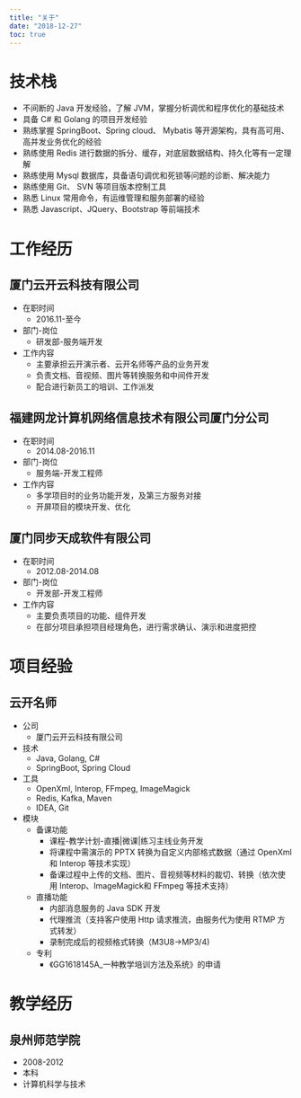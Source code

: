 ```yaml
---
title: "关于"
date: "2018-12-27"
toc: true
---
```


# 技术栈
- 不间断的 Java 开发经验，了解 JVM，掌握分析调优和程序优化的基础技术
- 具备 C# 和 Golang 的项目开发经验
- 熟练掌握 SpringBoot、Spring cloud、 Mybatis 等开源架构，具有高可用、高并发业务优化的经验
- 熟练使用 Redis 进行数据的拆分、缓存，对底层数据结构、持久化等有一定理解
- 熟练使用 Mysql 数据库，具备语句调优和死锁等问题的诊断、解决能力
- 熟练使用 Git、 SVN 等项目版本控制工具
- 熟悉 Linux 常用命令，有运维管理和服务部署的经验
- 熟悉 Javascript、JQuery、Bootstrap 等前端技术

# 工作经历
## 厦门云开云科技有限公司
- 在职时间
	- 2016.11-至今
- 部门-岗位
	- 研发部-服务端开发
- 工作内容	
	- 主要承担云开演示者、云开名师等产品的业务开发
	- 负责文档、音视频、图片等转换服务和中间件开发
	- 配合进行新员工的培训、工作派发

## 福建网龙计算机网络信息技术有限公司厦门分公司
- 在职时间
	- 2014.08-2016.11
- 部门-岗位
	- 服务端-开发工程师
- 工作内容
	- 多学项目时的业务功能开发，及第三方服务对接
	- 开屏项目的模块开发、优化

## 厦门同步天成软件有限公司
- 在职时间
	- 2012.08-2014.08
- 部门-岗位
	- 开发部-开发工程师
- 工作内容	
	- 主要负责项目的功能、组件开发
	- 在部分项目承担项目经理角色，进行需求确认、演示和进度把控

# 项目经验

## 云开名师
- 公司
    - 厦门云开云科技有限公司
- 技术
    - Java, Golang, C#
    - SpringBoot, Spring Cloud
- 工具
    - OpenXml, Interop, FFmpeg, ImageMagick
    - Redis, Kafka, Maven
    - IDEA, Git
- 模块
    - 备课功能
        - 课程-教学计划-直播|微课|练习主线业务开发
        - 将课程中需演示的 PPTX 转换为自定义内部格式数据（通过 OpenXml和 Interop 等技术实现）
        - 备课过程中上传的文档、图片、音视频等材料的裁切、转换（依次使用 Interop、ImageMagick和 FFmpeg 等技术支持）
    - 直播功能
        - 内部消息服务的 Java SDK 开发
        - 代理推流（支持客户使用 Http 请求推流，由服务代为使用 RTMP 方式转发）
        - 录制完成后的视频格式转换（M3U8->MP3/4)
    - 专利
        - 《GG1618145A_一种教学培训方法及系统》的申请


# 教学经历
## 泉州师范学院
- 2008-2012
- 本科
- 计算机科学与技术